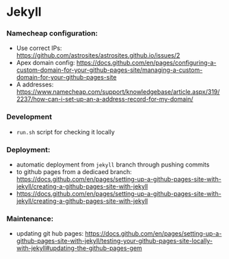 # Jekyll

### Namecheap configuration:
- Use correct IPs: https://github.com/astrosites/astrosites.github.io/issues/2
- Apex domain config: https://docs.github.com/en/pages/configuring-a-custom-domain-for-your-github-pages-site/managing-a-custom-domain-for-your-github-pages-site 
- A addresses: https://www.namecheap.com/support/knowledgebase/article.aspx/319/2237/how-can-i-set-up-an-a-address-record-for-my-domain/


### Development
- `run.sh` script for checking it locally

### Deployment:
- automatic deployment from `jekyll` branch through pushing commits
- to github pages from a dedicaed branch: https://docs.github.com/en/pages/setting-up-a-github-pages-site-with-jekyll/creating-a-github-pages-site-with-jekyll
- https://docs.github.com/en/pages/setting-up-a-github-pages-site-with-jekyll/creating-a-github-pages-site-with-jekyll

### Maintenance:
- updating git hub pages: https://docs.github.com/en/pages/setting-up-a-github-pages-site-with-jekyll/testing-your-github-pages-site-locally-with-jekyll#updating-the-github-pages-gem